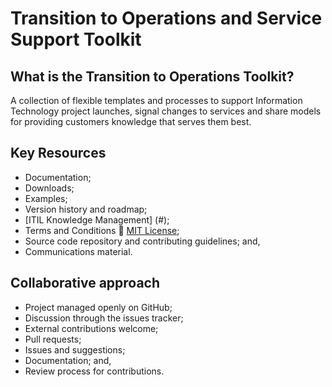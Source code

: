 # Transition to Operations and Service Support Toolkit
## What is the Transition to Operations Toolkit? 
A collection of flexible templates and processes to support Information Technology project launches, signal changes to services and share models for providing customers knowledge that serves them best.

## Key Resources
* Documentation;
* Downloads;
* Examples;
* Version history and roadmap;
* [ITIL Knowledge Management] (#);
* Terms and Conditions :link: [MIT License](/LICENSE.md);
* Source code repository and contributing guidelines; and,
* Communications material.
## Collaborative approach
* Project managed openly on GitHub;
* Discussion through the issues tracker;
* External contributions welcome;
* Pull requests;
* Issues and suggestions;
* Documentation; and,
* Review process for contributions.
